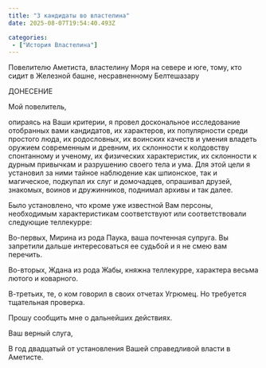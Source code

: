 ```yaml
---
title: "3 кандидаты во властелина"
date: 2025-08-07T19:54:40.493Z

categories:
 - ["История Властелина"]
---
```


Повелителю Аметиста, властелину Моря на севере и юге, тому, кто сидит в
Железной башне, несравненному Белтешазару

ДОНЕСЕНИЕ

Мой повелитель,

опираясь на Ваши критерии, я провел доскональное исследование отобранных
вами кандидатов, их характеров, их популярности среди простого люда, их
родословных, их воинских качеств и умения владеть оружием современным и
древним, их склонности к колдовству спонтанному и ученому, их физических
характеристик, их склонности к дурным привычкам и разрушению своего тела
и ума. Для этой цели я установил за ними тайное наблюдение как
шпионское, так и магическое, подкупал их слуг и домочадцев, опрашивал
друзей, знакомых, воинов и дружинников, поднимал архивы и так далее.

Было установлено, что кроме уже известной Вам персоны, необходимым
характеристикам соответствуют или соответствовали следующие теллекурре:

Во-первых, Мирина из рода Паука, ваша почтенная супруга. Вы запретили
дальше интересоваться ее судьбой и я не смею вам перечить.

Во-вторых, Ждана из рода Жабы, княжна теллекурре, характера весьма
лютого и коварного.

В-третьих, те, о ком говорил в своих отчетах Угрюмец. Но требуется
тщательная проверка.

Прошу сообщить мне о дальнейших действиях.

Ваш верный слуга,

В год двадцатый от установления Вашей справедливой власти в Аметисте.
